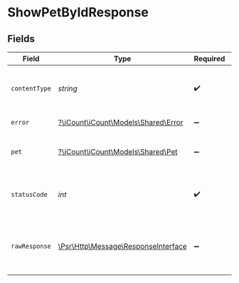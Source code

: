 # ShowPetByIdResponse


## Fields

| Field                                                                                                        | Type                                                                                                         | Required                                                                                                     | Description                                                                                                  |
| ------------------------------------------------------------------------------------------------------------ | ------------------------------------------------------------------------------------------------------------ | ------------------------------------------------------------------------------------------------------------ | ------------------------------------------------------------------------------------------------------------ |
| `contentType`                                                                                                | *string*                                                                                                     | :heavy_check_mark:                                                                                           | HTTP response content type for this operation                                                                |
| `error`                                                                                                      | [?\iCount\iCount\Models\Shared\Error](../../models/shared/Error.md)                                          | :heavy_minus_sign:                                                                                           | unexpected error                                                                                             |
| `pet`                                                                                                        | [?\iCount\iCount\Models\Shared\Pet](../../models/shared/Pet.md)                                              | :heavy_minus_sign:                                                                                           | Expected response to a valid request                                                                         |
| `statusCode`                                                                                                 | *int*                                                                                                        | :heavy_check_mark:                                                                                           | HTTP response status code for this operation                                                                 |
| `rawResponse`                                                                                                | [\Psr\Http\Message\ResponseInterface](https://www.php-fig.org/psr/psr-7/#33-psrhttpmessageresponseinterface) | :heavy_minus_sign:                                                                                           | Raw HTTP response; suitable for custom response parsing                                                      |